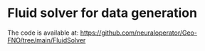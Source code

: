 # Fluid solver for data generation

The code is available at: https://github.com/neuraloperator/Geo-FNO/tree/main/FluidSolver
